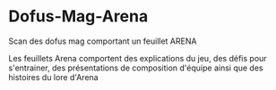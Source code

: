 # Dofus-Mag-Arena
Scan des dofus mag comportant un feuillet ARENA

Les feuillets Arena comportent des explications du jeu, des défis pour s'entrainer, des présentations de composition d'équipe ainsi que des histoires du lore d'Arena
